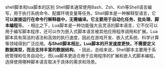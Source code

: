 shell脚本和lua脚本的区别
	Shell脚本通常使用Bash、Zsh、Ksh等Shell语言编写，用于执行系统命令、配置环境变量等任务。Shell脚本是一种解释型语言，它**可以直接运行在命令行解释器中，无需编译。它主要用于自动化任务、批处理、脚本编程**等。
	-
	相比之下，Lua脚本是一种功能强大且灵活的脚本语言，它不仅可以用于编写脚本程序，还可以作为嵌入式脚本语言被其他应用程序调用和扩展。Lua脚本具有简洁的语法和高效的执行速度，因此在游戏开发、嵌入式系统、科学计算等领域得到广泛应用。**与Shell脚本相比，Lua脚本的开发速度更快，不需要定义数据类型，而且支持丰富的数据结构**。
	-
	因此，总结来说，Shell脚本主要用于系统管理和任务自动化，而Lua脚本更适合用于应用程序的扩展和嵌入式脚本编程。选择使用哪种脚本语言取决于具体的需求和场景。
